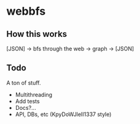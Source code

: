 # webbfs

## How this works

[JSON] -> bfs through the web -> graph -> [JSON]

## Todo

A ton of stuff.

- Multithreading
- Add tests
- Docs?...
- API, DBs, etc (KpyDoWJleII1337 style) 


